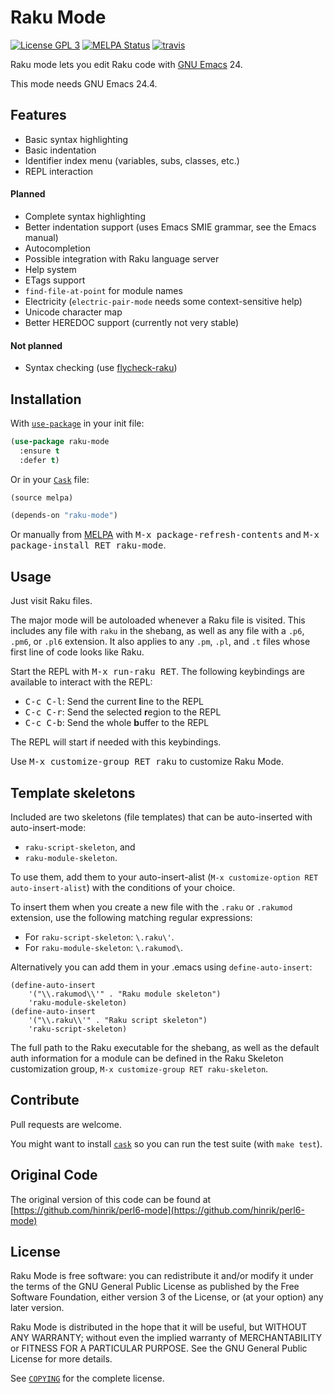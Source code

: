 # Raku Mode

[![License GPL 3][badge-license]][copying]
[![MELPA Status](http://melpa.org/packages/perl6-mode-badge.svg)](http://melpa.org/#/perl6-mode)
[![travis][badge-travis]][travis]

Raku mode lets you edit Raku code with [GNU Emacs][] 24.

This mode needs GNU Emacs 24.4.

## Features

* Basic syntax highlighting
* Basic indentation
* Identifier index menu (variables, subs, classes, etc.)
* REPL interaction

#### Planned

* Complete syntax highlighting
* Better indentation support (uses Emacs SMIE grammar, see the Emacs manual)
* Autocompletion
* Possible integration with Raku language server
* Help system
* ETags support
* `find-file-at-point` for module names
* Electricity (`electric-pair-mode` needs some context-sensitive help)
* Unicode character map
* Better HEREDOC support (currently not very stable)

#### Not planned

* Syntax checking (use [flycheck-raku][])

## Installation

With [`use-package`][use-package] in your init file:

```el
(use-package raku-mode
  :ensure t
  :defer t)
```

Or in your [`Cask`][cask] file:

```el
(source melpa)

(depends-on "raku-mode")
```
Or manually from [MELPA][] with <kbd>M-x package-refresh-contents</kbd>
and <kbd>M-x package-install RET raku-mode</kbd>.

## Usage

Just visit Raku files.

The major mode will be autoloaded whenever a Raku file is visited.
This includes any file with `raku` in the shebang, as well as any file
with a `.p6`, `.pm6`, or `.pl6` extension. It also applies to any `.pm`,
`.pl`, and `.t` files whose first line of code looks like Raku.

Start the REPL with <kbd>M-x run-raku RET</kbd>. The following
keybindings are available to interact with the REPL:

* <kbd>C-c C-l</kbd>: Send the current **l**ine to the REPL
* <kbd>C-c C-r</kbd>: Send the selected **r**egion to the REPL
* <kbd>C-c C-b</kbd>: Send the whole **b**uffer to the REPL

The REPL will start if needed with this keybindings.

Use <kbd>M-x customize-group RET raku</kbd> to customize Raku Mode.

## Template skeletons

Included are two skeletons (file templates) that can be auto-inserted with
auto-insert-mode:

* `raku-script-skeleton`, and
* `raku-module-skeleton`.

To use them, add them to your auto-insert-alist (`M-x customize-option RET
auto-insert-alist`) with the conditions of your choice.

To insert them when you create a new file with the `.raku` or `.rakumod`
extension, use the following matching regular expressions:

* For `raku-script-skeleton`: `\.raku\'`.
* For `raku-module-skeleton`: `\.rakumod\`.

Alternatively you can add them in your .emacs using `define-auto-insert`:

```Emacs Lisp
(define-auto-insert
	'("\\.rakumod\\'" . "Raku module skeleton")
	'raku-module-skeleton)
(define-auto-insert
	'("\\.raku\\'" . "Raku script skeleton")
	'raku-script-skeleton)
```

The full path to the Raku executable for the shebang, as well as the default
auth information for a module can be defined in the Raku Skeleton customization
group, `M-x customize-group RET raku-skeleton`.

## Contribute

Pull requests are welcome.

You might want to install [`cask`][cask] so you can run the test suite
(with `make test`).

## Original Code

The original version of this code can be found at
[https://github.com/hinrik/perl6-mode](https://github.com/hinrik/perl6-mode)

## License

Raku Mode is free software: you can redistribute it and/or modify it
under the terms of the GNU General Public License as published by the
Free Software Foundation, either version 3 of the License, or (at your
option) any later version.

Raku Mode is distributed in the hope that it will be useful, but
WITHOUT ANY WARRANTY; without even the implied warranty of
MERCHANTABILITY or FITNESS FOR A PARTICULAR PURPOSE.  See the GNU General
Public License for more details.

See [`COPYING`][copying] for the complete license.

[badge-license]: https://img.shields.io/badge/license-GPL_3-green.svg
[COPYING]: https://github.com/hinrik/perl6-mode/blob/master/COPYING
[travis]: https://travis-ci.org/hinrik/perl6-mode
[badge-travis]: https://travis-ci.org/hinrik/perl6-mode.svg?branch=master
[GNU Emacs]: https://www.gnu.org/software/emacs/
[flycheck-raku]: https://github.com/widefox/flycheck-raku
[MELPA]: http://melpa.milkbox.net/
[use-package]: https://github.com/jwiegley/use-package
[Cask]: http://cask.github.io/
[Issue tracker]: https://github.com/hinrik/perl6-mode/issues
